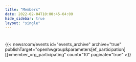 ```yaml
---
title: "Members"
date: 2022-02-04T10:00:45-04:00
hide_sidebar: true
layout: "single"
---
```


#
{{< newsroom/events
    id="events_archive" 
    archive="true"
    publishTarget="openhwgroup&parameters[ef_participation][]=member_org_participating"
    count="10"
    paginate="true" >}}